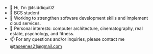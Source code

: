 - 👋 Hi, I’m @tsiddiqui02
- 🌱 BCS student 
- 💞️ Working to strengthen software development skills and implement cloud services. 
- 👀 Personal interests: computer architecture, cinematography, real estate, psychology, and fitness.
- 📫 For any questions and/or inquiries, please contact me @taseenes21@gmail.com

<!---
tsiddiqui02/tsiddiqui02 is a ✨ special ✨ repository because its `README.md` (this file) appears on your GitHub profile.
You can click the Preview link to take a look at your changes.
--->
